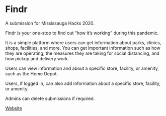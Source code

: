 # Findr
A submission for Mississauga Hacks 2020.

Findr is your one-stop to find out “how it’s working” during this pandemic.

It is a simple platform where users can get information about parks, clinics, shops, facilities, and more. You can get important information such as how they are operating, the measures they are taking for social distancing, and how pickup and delivery work.

Users can view information and about a specific store, facility, or amenity, such as the Home Depot.

Users, if logged in, can also add information about a specific store, facility, or amenity.

Admins can delete submissions if required.

<a href="http://findr.company">Website</a>